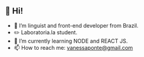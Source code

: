 <h2> 👋 Hi! </h2> 

- 👀 I’m linguist and front-end developer from Brazil.
- ✏️ Laboratoria.la student. 
- 🌱 I’m currently learning NODE and REACT JS.  
- 📫 How to reach me: vanessaponte@gmail.com 

<!---
<h2> GitHub Stats </h2>
![Vanessa's GitHub stats](https://github-vanessap81-stats.vercel.app/api?username=vanessap81&show_icons=true&theme=tokyonight)

(https://github-stats.vercel.app/api?username=vanessap81&show_icons=true&theme=radical)

vanessap81/vanessap81 is a ✨ special ✨ repository because its `README.md` (this file) appears on your GitHub profile.
You can click the Preview link to take a look at your changes.
--->

